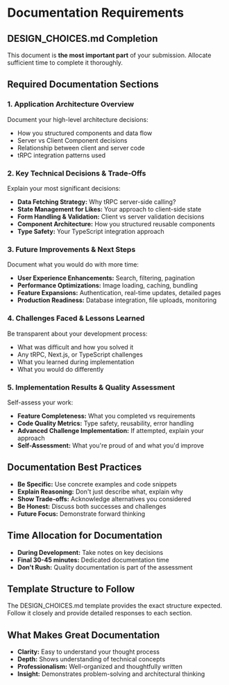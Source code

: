# Documentation Requirements

## DESIGN_CHOICES.md Completion
This document is **the most important part** of your submission. Allocate sufficient time to complete it thoroughly.

## Required Documentation Sections

### 1. Application Architecture Overview
Document your high-level architecture decisions:
- How you structured components and data flow
- Server vs Client Component decisions
- Relationship between client and server code
- tRPC integration patterns used

### 2. Key Technical Decisions & Trade-Offs
Explain your most significant decisions:
- **Data Fetching Strategy:** Why tRPC server-side calling?
- **State Management for Likes:** Your approach to client-side state
- **Form Handling & Validation:** Client vs server validation decisions
- **Component Architecture:** How you structured reusable components
- **Type Safety:** Your TypeScript integration approach

### 3. Future Improvements & Next Steps
Document what you would do with more time:
- **User Experience Enhancements:** Search, filtering, pagination
- **Performance Optimizations:** Image loading, caching, bundling
- **Feature Expansions:** Authentication, real-time updates, detailed pages
- **Production Readiness:** Database integration, file uploads, monitoring

### 4. Challenges Faced & Lessons Learned
Be transparent about your development process:
- What was difficult and how you solved it
- Any tRPC, Next.js, or TypeScript challenges
- What you learned during implementation
- What you would do differently

### 5. Implementation Results & Quality Assessment
Self-assess your work:
- **Feature Completeness:** What you completed vs requirements
- **Code Quality Metrics:** Type safety, reusability, error handling
- **Advanced Challenge Implementation:** If attempted, explain your approach
- **Self-Assessment:** What you're proud of and what you'd improve

## Documentation Best Practices
- **Be Specific:** Use concrete examples and code snippets
- **Explain Reasoning:** Don't just describe what, explain why
- **Show Trade-offs:** Acknowledge alternatives you considered
- **Be Honest:** Discuss both successes and challenges
- **Future Focus:** Demonstrate forward thinking

## Time Allocation for Documentation
- **During Development:** Take notes on key decisions
- **Final 30-45 minutes:** Dedicated documentation time
- **Don't Rush:** Quality documentation is part of the assessment

## Template Structure to Follow
The DESIGN_CHOICES.md template provides the exact structure expected. Follow it closely and provide detailed responses to each section.

## What Makes Great Documentation
- **Clarity:** Easy to understand your thought process
- **Depth:** Shows understanding of technical concepts
- **Professionalism:** Well-organized and thoughtfully written
- **Insight:** Demonstrates problem-solving and architectural thinking
